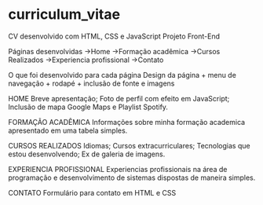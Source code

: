 # curriculum_vitae
CV desenvolvido com HTML, CSS e JavaScript 
Projeto Front-End

Páginas desenvolvidas
->Home
->Formação acadêmica
->Cursos Realizados
->Experiencia profissional
->Contato

O que foi desenvolvido para cada página
Design da página + menu de navegação + rodapé + inclusão de fonte e imagens

HOME 
Breve apresentação;
Foto de perfil com efeito em JavaScript;
Inclusão de mapa Google Maps e Playlist Spotify.

FORMAÇÃO ACADÊMICA
Informações sobre minha formação academica apresentado em uma tabela simples.

CURSOS REALIZADOS
Idiomas;
Cursos extracurriculares;
Tecnologias que estou desenvolvendo;
Ex de galeria de imagens.

EXPERIENCIA PROFISSIONAL
Experiencias profissionais na área de programação e desenvolvimento de sistemas dispostas de maneira simples.

CONTATO
Formulário para contato em HTML e CSS

